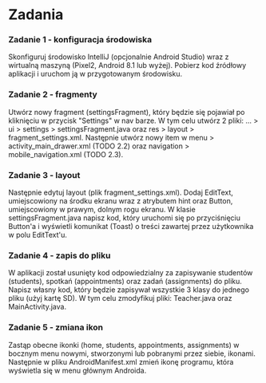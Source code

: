 # Zadania

### Zadanie 1 - konfiguracja środowiska
Skonfiguruj środowisko IntelliJ (opcjonalnie Android Studio) wraz z wirtualną maszyną (Pixel2, Android 8.1 lub wyżej). Pobierz kod źródłowy aplikacji i uruchom ją w przygotowanym środowisku.

### Zadanie 2 - fragmenty
Utwórz nowy fragment (settingsFragment), który będzie się pojawiał po kliknięciu w przycisk "Settings" w nav barze. W tym celu utwórz 2 pliki: ... > ui > settings > settingsFragment.java oraz res > layout > fragment_settings.xml. Następnie utwórz nowy item w menu > activity_main_drawer.xml (TODO 2.2) oraz navigation > mobile_navigation.xml (TODO 2.3).

### Zadanie 3 - layout
Następnie edytuj layout (plik fragment_settings.xml). Dodaj EditText, umiejscowiony na środku ekranu wraz z atrybutem hint oraz Button, umiejscowiony w prawym, dolnym rogu ekranu. W klasie settingsFragment.java napisz kod, który uruchomi się po przyciśnięciu Button'a i wyświetli komunikat (Toast) o treści zawartej przez użytkownika w polu EditText'u.

### Zadanie 4 - zapis do pliku
W aplikacji został usunięty kod odpowiedzialny za zapisywanie studentów (students), spotkań (appointments) oraz zadań (assignments) do pliku. Napisz własny kod, który będzie zapisywał wszystkie 3 klasy do jednego pliku (użyj kartę SD). W tym celu zmodyfikuj pliki: Teacher.java oraz MainActivity.java.

### Zadanie 5 - zmiana ikon
Zastąp obecne ikonki (home, students, appointments, assignments) w bocznym menu nowymi, stworzonymi lub pobranymi przez siebie, ikonami. Następnie w pliku AndroidManifest.xml zmień ikonę programu, która wyświetla się w menu głównym Androida.
